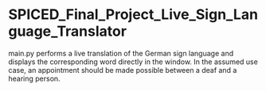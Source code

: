 # SPICED_Final_Project_Live_Sign_Language_Translator
main.py performs a live translation of the German sign language and displays the corresponding word directly in the window. In the assumed use case, an appointment should be made possible between a deaf and a hearing person.
